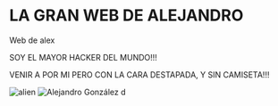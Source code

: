 # LA GRAN WEB DE ALEJANDRO
Web de alex

SOY EL MAYOR HACKER DEL MUNDO!!!

VENIR A POR MI PERO CON LA CARA DESTAPADA, Y SIN CAMISETA!!!

![alien](https://user-images.githubusercontent.com/86743811/124022421-0dfb9480-d9ed-11eb-9a93-be58f4358aec.png)
![Alejandro González](https://user-images.githubusercontent.com/86743811/124022429-0fc55800-d9ed-11eb-9472-effba94cbd34.png)
d
